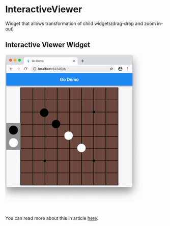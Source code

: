 # InteractiveViewer

Widget that allows transformation of child widgets(drag-drop and zoom in-out)

## Interactive Viewer Widget
![](assets/interactive_viewer.gif)

You can read more about this in article [here](https://letusflutter.com/2021/01/29/flutter-interactiveviewer/).
